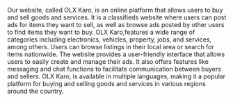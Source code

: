 Our website, called OLX Karo, is an online platform that allows users to buy
and sell goods and services. It is a classifieds website where users can post ads
for items they want to sell, as well as browse ads posted by other users to find
items they want to buy. OLX Karo,features a wide range of categories
including electronics, vehicles, property, jobs, and services, among others.
Users can browse listings in their local area or search for items nationwide.
The website provides a user-friendly interface that allows users to easily create
and manage their ads. It also offers features like messaging and chat functions
to facilitate communication between buyers and sellers.
OLX Karo, is available in multiple languages, making it a popular platform
for buying and selling goods and services in various regions around the country.
